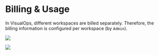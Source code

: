 # Billing & Usage

In VisualOps, different workspaces are billed separately. Therefore, the billing information is configured per workspace (by `Admin`).

![](https://raw.githubusercontent.com/VisualOps/book-image/master/ide_workspace_billing.png)<br />

![](https://raw.githubusercontent.com/VisualOps/book-image/master/ide_workspace_usage.png)<br />

